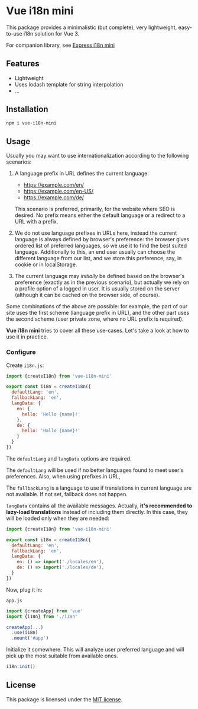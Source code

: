 # Vue i18n mini

This package provides a minimalistic (but complete), very lightweight,
easy-to-use i18n solution for Vue 3.

For companion library, see
[Express i18n mini](https://github.com/plashenkov/express-i18n-mini)

## Features

- Lightweight
- Uses lodash template for string interpolation
- ...

## Installation

```bash
npm i vue-i18n-mini
```

## Usage

Usually you may want to use internationalization according to the following scenarios:

1. A language prefix in URL defines the current language:

   - https://example.com/en/
   - https://example.com/en-US/
   - https://example.com/de/

   This scenario is preferred, primarily, for the website where SEO is desired.
   No prefix means either the default language or a redirect to a URL with a prefix.

2. We do not use language prefixes in URLs here, instead the current language is always
   defined by browser's preference: the browser gives ordered list of preferred languages,
   so we use it to find the best suited language. Additionally to this, an end user
   usually can choose the different language from our list, and we store this preference,
   say, in cookie or in localStorage.

3. The current language may _initially_ be defined based on the browser's preference
   (exactly as in the previous scenario), but actually we rely on a profile option
   of a logged in user. It is usually stored on the server (although it can be cached
   on the browser side, of course).

Some combinations of the above are possible: for example, the part of our site uses the first
scheme (language prefix in URL), and the other part uses the second scheme (user private zone,
where no URL prefix is required).

**Vue i18n mini** tries to cover all these use-cases.
Let's take a look at how to use it in practice.

### Configure

Create `i18n.js`:

```js
import {createI18n} from 'vue-i18n-mini'

export const i18n = createI18n({
  defaultLang: 'en',
  fallbackLang: 'en',
  langData: {
    en: {
      hello: 'Hello {name}!'
    },
    de: {
      hello: 'Hallo {name}!'
    }
  }
})
```

The `defaultLang` and `langData` options are required.

The `defaultLang` will be used if no better languages found to meet user's preferences.
Also, when using prefixes in URL, 

The `fallbackLang` is a language to use if translations in current language are not available.
If not set, fallback does not happen.

`langData` contains all the available messages. Actually, **it's recommended to lazy-load
translations** instead of including them directly. In this case, they will be loaded only when 
they are needed:

```js
import {createI18n} from 'vue-i18n-mini'

export const i18n = createI18n({
  defaultLang: 'en',
  fallbackLang: 'en',
  langData: {
    en: () => import('./locales/en'),
    de: () => import('./locales/de'),
  }
})
```

Now, plug it in:

`app.js`

```js
import {createApp} from 'vue'
import {i18n} from './i18n'

createApp(...)
  .use(i18n)
  .mount('#app')
```

Initialize it somewhere. This will analyze user preferred language and will pick up the most
suitable from available ones.

```js
i18n.init()
```

## License

This package is licensed under the [MIT license](LICENSE.md).
